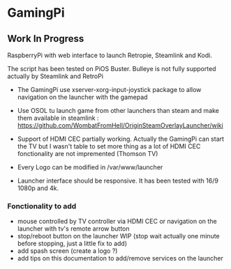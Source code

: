 # GamingPi

## Work In Progress

RaspberryPi with web interface to launch Retropie, Steamlink and Kodi.

The script has been tested on PiOS Buster.
Bulleye is not fully supported actually by Steamlink and RetroPi

* The GamingPi use xserver-xorg-input-joystick package to allow navigation on the launcher with the gamepad

* Use OSOL tu launch game from other launchers than steam and make them available in steamlink : https://github.com/WombatFromHell/OriginSteamOverlayLauncher/wiki

* Support of HDMI CEC partially working. Actually the GamingPi can start the TV but I wasn't table to set more thing as a lot of HDMI CEC fonctionality are not impremented (Thomson TV)
* Every Logo can be modified in /var/www/launcher
* Launcher interface should be responsive. It has been tested with 16/9 1080p and 4k.

### Fonctionality to add

* mouse controlled by TV controller via HDMI CEC or navigation on the launcher with tv's remote arrow button
* stop/reboot button on the launcher WIP (stop wait actually one minute before stopping, just a little fix to add)
* add spash screen (create a logo ?)
* add tips on this documentation to add/remove services on the launcher
